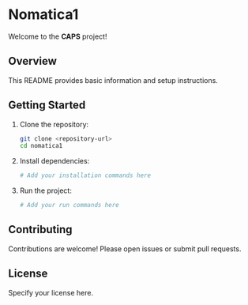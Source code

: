 # Nomatica1

Welcome to the **CAPS** project!

## Overview
 
This README provides basic information and setup instructions.

## Getting Started

1. Clone the repository:
    ```bash
    git clone <repository-url>
    cd nomatica1
    ```

2. Install dependencies:
    ```bash
    # Add your installation commands here
    ```

3. Run the project:
    ```bash
    # Add your run commands here
    ```

## Contributing

Contributions are welcome! Please open issues or submit pull requests.

## License

Specify your license here.
